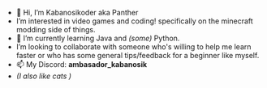 - 👋 Hi, I’m Kabanosikoder aka Panther
- I’m interested in video games and coding! specifically on the minecraft modding side of things.
- 🌱 I’m currently learning Java and *(some)* Python.
- I’m looking to collaborate with someone who's willing to help me learn faster or who has some general tips/feedback for a beginner like myself.
- 📫 My Discord: **ambasador_kabanosik**
- *(I also like cats )*


<!---
Kabanosikoder/Kabanosikoder is a ✨ special ✨ repository because its `README.md` (this file) appears on your GitHub profile.
You can click the Preview link to take a look at your changes.
--->
